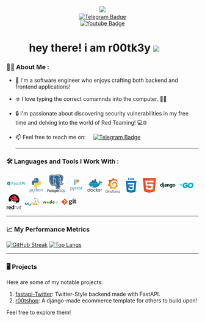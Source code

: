 <div id="header" align="center">
  <img src="https://media.giphy.com/media/a3SNJoR0a4ugcKi1Y9/giphy.gif" width="400"/>
</div>

<div id="badges" align="center">
  <div style="display: flex; flex-direction: column; align-items: center;">
    <a href="https://t.me/moriaritywork">
      <img src="https://img.shields.io/badge/Telegram-blue?style=for-the-badge&logo=telegram&logoColor=white" alt="Telegram Badge"/>
    </a>
    <a href="https://www.youtube.com/channel/UCpI_auCXZ5DIDmgt7Loc3Sw">
      <img src="https://img.shields.io/badge/YouTube-red?style=for-the-badge&logo=youtube&logoColor=white" alt="Youtube Badge"/>
    </a>
  </div>
</div>

<h1 align="center">
  hey there! i am r00tk3y
  <img src="https://media.giphy.com/media/3owyplYLWlGFQk9mF2/giphy.gif" width="60px" style="display: inline-block;" />
</h1>



### :man_technologist: About Me :
- 🔭 I'm a software engineer who enjoys crafting both backend and frontend applications! 

- ☣️ I love typing the correct comamnds  into the computer. 🧑‍💻

- 🔒 I'm passionate about discovering security vulnerabilities in my free time and delving into the world of Red Teaming! 💻🌐

- :mailbox: Feel free to reach me on:&nbsp;&nbsp;&nbsp;&nbsp; [![Telegram Badge](https://img.shields.io/badge/Telegram-blue?style=for-the-badge&logo=telegram&logoColor=white)](https://t.me/moriartywork)

  ---

### :hammer_and_wrench: Languages and Tools I Work With :
  <div>
  <img src="https://github.com/devicons/devicon/blob/master/icons/fastapi/fastapi-original-wordmark.svg" title="FastApi" alt="FastApi" width="50" height="50"/>&nbsp;
  <img src="https://github.com/devicons/devicon/blob/master/icons/python/python-original-wordmark.svg" title="Python" alt="Python" width="40" height="40"/>&nbsp;
  <img src="https://github.com/devicons/devicon/blob/master/icons/postgresql/postgresql-original-wordmark.svg" title="Postgresql" alt="Postgresql" width="50" height="50"/>&nbsp;
  <img src="https://github.com/devicons/devicon/blob/master/icons/pytest/pytest-original-wordmark.svg" title="Pytest" alt="Pytest" width="40" height="40"/>&nbsp;
  <img src="https://github.com/devicons/devicon/blob/master/icons/docker/docker-original-wordmark.svg" title="Docker" alt="Docker" width="40" height="40"/>&nbsp;
  <img src="https://github.com/devicons/devicon/blob/master/icons/grafana/grafana-original-wordmark.svg" title="Grafana" alt="Grafana" width="40" height="40"/>&nbsp;
  <img src="https://github.com/devicons/devicon/blob/master/icons/css3/css3-plain-wordmark.svg"  title="CSS3" alt="CSS" width="40" height="40"/>&nbsp;
  <img src="https://github.com/devicons/devicon/blob/master/icons/html5/html5-original.svg" title="HTML5" alt="HTML" width="40" height="40"/>&nbsp;
  <img src="https://github.com/devicons/devicon/blob/master/icons/django/django-plain-wordmark.svg" title="Django" alt="Django" width="40" height="40"/>&nbsp;
  <img src="https://github.com/devicons/devicon/blob/master/icons/go/go-original-wordmark.svg" title="GO" alt="GO" width="40" height="40"/>&nbsp;
  <img src="https://github.com/devicons/devicon/blob/master/icons/redhat/redhat-original-wordmark.svg" title="Redhat"  alt="Redhat" width="40" height="40"/>&nbsp;
  <img src="https://github.com/devicons/devicon/blob/master/icons/mysql/mysql-original-wordmark.svg" title="MySQL"  alt="MySQL" width="40" height="40"/>&nbsp;
  <img src="https://github.com/devicons/devicon/blob/master/icons/nodejs/nodejs-original-wordmark.svg" title="NodeJS" alt="NodeJS" width="40" height="40"/>&nbsp;
  <img src="https://github.com/devicons/devicon/blob/master/icons/git/git-original-wordmark.svg" title="Git" **alt="Git" width="40" height="40"/>
</div>

---
### :chart_with_upwards_trend: My Performance Metrics
[![GitHub Streak](http://github-readme-streak-stats.herokuapp.com?user=r00tk3y&theme=dark&background=000000)](https://git.io/streak-stats)
[![Top Langs](https://github-readme-stats.vercel.app/api/top-langs/?username=r00tk3y&theme=dark&background=000000)](https://github.com/anuraghazra/github-readme-stats)

---

### 🖥️ Projects

Here are some of my notable projects:

1. [fastapi-Twitter](https://github.com/r00tk3y/fastapi-Twitter): Twitter-Style backend made with FastAPI.
2. [r00tshop](https://github.com/r00tk3y/root_shop): A django-made ecommerce template for others to build upon!

Feel free to explore them!
